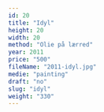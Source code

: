 ```yaml
---
id: 20
title: "Idyl"
height: 20
width: 20
method: "Olie på lærred"
year: 2011
price: "500"
fileName: "2011-idyl.jpg"
medie: "painting"
draft: "no"
slug: "idyl"
weight: "330"
---
```

